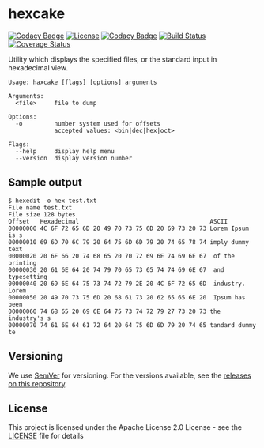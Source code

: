 # hexcake

[![Codacy Badge](https://api.codacy.com/project/badge/Grade/e16f7703c3f343ab8a6cae05f941548f)](https://www.codacy.com/app/Adiras/hexcake?utm_source=github.com&utm_medium=referral&utm_content=Adiras/hexcake&utm_campaign=badger)
[![License](https://img.shields.io/badge/License-Apache%202.0-blue.svg)](https://opensource.org/licenses/Apache-2.0)
[![Codacy Badge](https://api.codacy.com/project/badge/Grade/fca7530dff5248f8a0656b8d957a91fc)](https://www.codacy.com/app/Adiras/hexcake?utm_source=github.com&amp;utm_medium=referral&amp;utm_content=Adiras/hexcake&amp;utm_campaign=Badge_Grade)
[![Build Status](https://travis-ci.org/Adiras/hexcake.svg?branch=master)](https://travis-ci.org/Adiras/hexcake)
[![Coverage Status](https://coveralls.io/repos/github/Adiras/hexcake/badge.svg?branch=master)](https://coveralls.io/github/Adiras/hexcake?branch=master)

Utility which displays the specified files, or the standard input in hexadecimal view.

    Usage: haxcake [flags] [options] arguments

    Arguments:
      <file>     file to dump

    Options:
      -o         number system used for offsets
                 accepted values: <bin|dec|hex|oct>

    Flags:
      --help     display help menu
      --version  display version number

## Sample output
    $ hexedit -o hex test.txt
    File name test.txt
    File size 128 bytes
    Offset   Hexadecimal                                     ASCII
    00000000 4C 6F 72 65 6D 20 49 70 73 75 6D 20 69 73 20 73 Lorem Ipsum is s
    00000010 69 6D 70 6C 79 20 64 75 6D 6D 79 20 74 65 78 74 imply dummy text
    00000020 20 6F 66 20 74 68 65 20 70 72 69 6E 74 69 6E 67  of the printing
    00000030 20 61 6E 64 20 74 79 70 65 73 65 74 74 69 6E 67  and typesetting
    00000040 20 69 6E 64 75 73 74 72 79 2E 20 4C 6F 72 65 6D  industry. Lorem
    00000050 20 49 70 73 75 6D 20 68 61 73 20 62 65 65 6E 20  Ipsum has been
    00000060 74 68 65 20 69 6E 64 75 73 74 72 79 27 73 20 73 the industry's s
    00000070 74 61 6E 64 61 72 64 20 64 75 6D 6D 79 20 74 65 tandard dummy te

## Versioning

We use [SemVer](http://semver.org/) for versioning. For the versions available, see the [releases on this repository](https://github.com/Adiras/hexcake/releases).

## License

This project is licensed under the Apache License 2.0 License - see the [LICENSE](LICENSE) file for details
